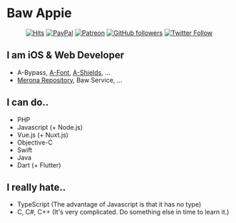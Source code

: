 # Baw Appie 
<div align=center>

[![Hits](https://hits.seeyoufarm.com/api/count/incr/badge.svg?url=https%3A%2F%2Fgithub.com%2FBaw-Appie&count_bg=%2379C83D&title_bg=%23555555&icon=&icon_color=%23E7E7E7&title=hits&edge_flat=false)](https://hits.seeyoufarm.com)
[![PayPal](https://img.shields.io/badge/Donation-PayPal-blue.svg)](https://paypal.me/pp121324)
[![Patreon](https://img.shields.io/badge/Donation-Patreon-orange.svg)](https://patreon.com/BawAppie)
[![GitHub followers](https://img.shields.io/github/followers/Baw-Appie?label=GitHub%20Followers)](https://github.com/Baw-Appie)
[![Twitter Follow](https://img.shields.io/twitter/follow/BawAppie?label=Twtitter%20Followers&color=blue&style=flat)](https://twitter.com/BawAppie)

</div>

## I am iOS & Web Developer
 - A-Bypass, [A-Font](https://gitlab.com/Baw-Appie/A-Font), [A-Shields](https://gitlab.com/Baw-Appie/A-Shields), ...
 - [Merona Repository](https://repo.co.kr), Baw Service, ...

## I can do..
 - PHP
 - Javascript (+ Node.js)
 - Vue.js (+ Nuxt.js)
 - Objective-C
 - Swift
 - Java
 - Dart (+ Flutter)

## I really hate..
 - TypeScript (The advantage of Javascript is that it has no type)
 - C, C#, C++ (It's very complicated. Do something else in time to learn it.)
